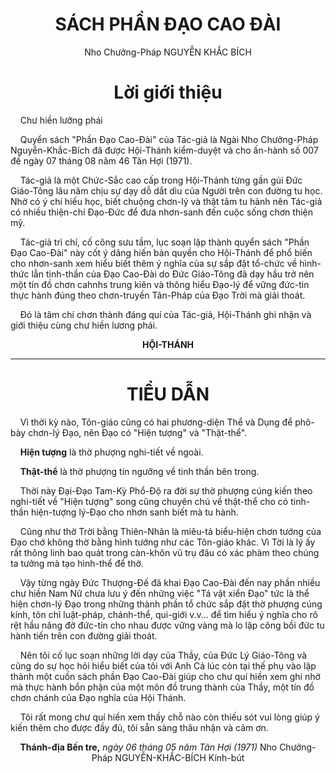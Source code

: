 # <center>SÁCH PHẦN ĐẠO CAO ĐÀI</center>

<center>Nho Chưởng-Pháp NGUYỄN KHẮC BÍCH</center>

# <center>Lời giới thiệu</center>

&nbsp;&nbsp;&nbsp;&nbsp;Chư hiền lưỡng phái

&nbsp;&nbsp;&nbsp;&nbsp;Quyển sách "Phần Đạo Cao-Đài" của Tác-giả là Ngài Nho Chưởng-Pháp Nguyễn-Khắc-Bích đã được Hội-Thánh kiểm-duyệt và cho ấn-hành số 007 đề ngày 07 tháng 08 năm 46 Tân Hợi (1971).

&nbsp;&nbsp;&nbsp;&nbsp;Tác-giả là một Chức-Sắc cao cấp trong Hội-Thánh từng gần gủi Đức Giáo-Tông lâu năm chịu sự dạy dỗ dắt dìu của Người trên con đường tu học. Nhờ có ý chí hiếu học, biết chuộng chơn-lý và thật tâm tu hành nên Tác-giả có nhiều thiện-chí Đạo-Đức để đưa nhơn-sanh đến cuộc sống chơn thiện mỹ.

&nbsp;&nbsp;&nbsp;&nbsp;Tác-giả trì chí, cố công sưu tầm, lục soạn lập thành quyển sách "Phần Đạo Cao-Đài" này cốt ý dâng hiến bản quyền cho Hội-Thánh để phổ biến cho nhơn-sanh xem hiểu biết thêm ý nghĩa của sự sắp đặt tổ-chức về hình-thức lẫn tinh-thần của Đạo Cao-Đài do Đức Giáo-Tông đã dạy hầu trở nên một tín đồ chơn cahnhs trung kiên và thông hiểu Đạo-lý để vững đức-tin thực hành đúng theo chơn-truyền Tân-Pháp của Đạo Trời mà giải thoát.

&nbsp;&nbsp;&nbsp;&nbsp;Đó là tâm chí chơn thành đáng quí của Tác-giả, Hội-Thánh ghi nhận và giới thiệu cùng chư hiền lương phái.

__<center>HỘI-THÁNH</center>__

---

# <center>TIỂU DẪN</center>

&nbsp;&nbsp;&nbsp;&nbsp;Vì thời kỳ nào, Tôn-giáo cũng có hai phương-diện Thể và Dụng để phô-bày chơn-lý Đạo, nên Đạo có "Hiện tượng" và "Thật-thể".

&nbsp;&nbsp;&nbsp;&nbsp;__Hiện tượng__ là thờ phượng nghi-tiết về ngoài.

&nbsp;&nbsp;&nbsp;&nbsp;__Thật-thể__ là thờ phượng tín ngưỡng về tinh thần bên trong.

&nbsp;&nbsp;&nbsp;&nbsp;Thời này Đại-Đạo Tam-Kỳ Phổ-Độ ra đời sự thờ phượng cúng kiến theo nghi-tiết về "Hiện tượng" song cũng chuyên chú về thật-thể cho có tinh-thần hiện-tượng lý-Đạo cho nhơn sanh biết mà tu hành.

&nbsp;&nbsp;&nbsp;&nbsp;Cũng như thờ Trời bằng Thiên-Nhãn là miêu-tả biểu-hiện chơn tướng của Đạo chớ không thờ bằng hình tướng như các Tôn-giáo khác. Vì Tời là lý ấy rất thông linh bao quát trong càn-khôn vũ trụ đâu có xác phàm theo chúng ta tưởng mà tạo hình-thể để thờ.

&nbsp;&nbsp;&nbsp;&nbsp;Vậy từng ngày Đức Thượng-Đế đã khai Đạo Cao-Đài đến nay phần nhiều chư hiền Nam Nữ chưa lưu ý đến những việc "Tá vật xiển Đạo" tức là thể hiện chơn-lý Đạo trong những thành phần tổ chức sắp đặt thờ phượng cúng kính, tôn chỉ luật-pháp, chánh-thể, qui-giới v.v... để tìm hiểu ý nghĩa cho rõ rệt hầu nâng đở đức-tin cho nhau được vững vàng mà lo lập công bồi đức tu hành tiến trên con đường giải thoát.

&nbsp;&nbsp;&nbsp;&nbsp;Nên tôi cố lục soạn những lời dạy của Thầy, của Đức Lý Giáo-Tông và cũng do sự học hỏi hiểu biết của tôi với Anh Cả lúc còn tại thế phụ vào lập thành một cuốn sách phần Đạo Cao-Đài giúp cho chư quí hiền xem ghi nhớ mà thực hành bổn phận của một môn đồ trung thành của Thầy, một tín đồ chơn chánh của Đạo nghĩa của Hội Thánh.

&nbsp;&nbsp;&nbsp;&nbsp;Tôi rất mong chư quí hiền xem thấy chỗ nào còn thiếu sót vui lòng giúp ý kiến thêm cho được đầy đủ, tôi sẵn sàng thâu nhận và cảm ơn.

<center>

  __Thánh-địa Bến tre,__
  *ngày 06 tháng 05 năm Tân Hợi (1971)*
  Nho Chưởng-Pháp
  NGUYỄN-KHẮC-BÍCH
  Kính-bút
  
</center>
